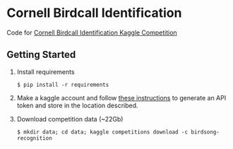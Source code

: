 # Cornell Birdcall Identification

Code for [Cornell Birdcall Identification Kaggle Competition](https://www.kaggle.com/c/birdsong-recognition/data)

## Getting Started 

1. Install requirements
    
    `$ pip install -r requirements`

2. Make a kaggle account and follow [these instructions](https://github.com/Kaggle/kaggle-api) to generate an API token and store in the location described.

3. Download competition data (~22Gb)

    `$ mkdir data; cd data; kaggle competitions download -c birdsong-recognition`
